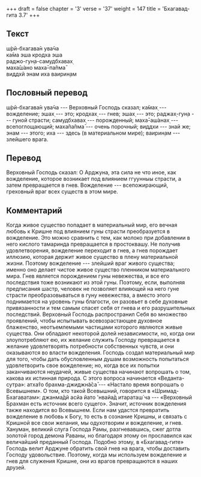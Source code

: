 +++
draft = false
chapter = '3'
verse = '37'
weight = 147
title = 'Бхагавад-гита 3.7'
+++
## Текст

ш́рӣ-бхагава̄н ува̄ча  
ка̄ма эша кродха эша  
раджо-гун̣а-самудбхавах̣  
маха̄ш́ано маха̄-па̄пма̄  
виддхй энам иха ваирин̣ам

## Пословный перевод

ш́рӣ-бхагава̄н ува̄ча --- Верховный Господь сказал; ка̄мах̣ --- вожделение;
эшах̣ --- это; кродхах̣ --- гнев; эшах̣ --- это; раджах̣-гун̣а --- гуной
страсти; самудбхавах̣ --- порожденный; маха̄-аш́анах̣ --- всепоглощающий;
маха̄па̄пма̄ --- очень порочный; виддхи --- знай же; энам --- этого; иха
--- здесь (в материальном мире); ваирин̣ам --- злейшего врага.

## Перевод

Верховный Господь сказал: О Арджуна, эта сила не что иное, как
вожделение, которое возникает под влиянием ггуунныы страсти, а затем
превращается в гнев. Вожделение --- всепожирающий, греховный враг всех
существ в этом мире.

## Комментарий

Когда живое существо попадает в материальный мир, его вечная любовь к
Кришне под влиянием гуны страсти преобразуется в вожделение. Это можно
сравнить с тем, как молоко при добавлении в него кислого тамаринда
превращается в простоквашу. Не получив удовлетворения, вожделение
переходит в гнев, а гнев порождает иллюзию, которая держит живое
существо в плену материальной жизни. Поэтому вожделение --- злейший враг
живого существа; именно оно делает чистое живое существо пленником
материального мира. Гнев является порождением гуны невежества, и все его
последствия тоже возникают из этой гуны. Поэтому, если, выполняя
предписания шастр, человек не позволяет влияющей на него гуне страсти
преобразовываться в гуну невежества, а вместо этого поднимается на
уровень гуны благости, он разовьет в себе духовные привязанности и тем
самым спасет себя от гнева и его разрушительных последствий. Верховный
Господь распространил Себя во множество проявлений, чтобы испытывать
всевозрастающее духовное блаженство, неотъемлемыми частицами которого
являются живые существа. Они обладают некоторой долей независимости, но,
когда они злоупотребляют ею, их желание служить Господу превращается в
желание удовлетворять потребности собственных чувств, и они оказываются
во власти вожделения. Господь создал материальный мир для того, чтобы
дать обусловленным душам возможность попытаться удовлетворить свое
вожделение; но, когда все их попытки заканчиваются неудачей, живые
существа начинают вопрошать о том, какова их истинная природа. С этого
вопроса начинается «Веданта-сутра»: атха̄то брахма-джиджн̃а̄са̄ --- «Настало
время вопрошать о Всевышнем». О том, кто такой Всевышний, говорится в
«Шримад-Бхагаватам»: джанма̄дй асйа йато 'нвайа̄д итараташ́ ча ---
«Верховный Брахман есть источник всего сущего». Значит, источник
вожделения также находится во Всевышнем. Если нам удастся превратить
вожделение в любовь к Богу, то есть в сознание Кришны, и связать с
Кришной все свои желания, мы одухотворим и вожделение, и гнев. Хануман,
великий слуга Господа Рамы, разгневавшись, сжег дотла золотой город
демона Раваны, но благодаря этому он прославился как величайший
преданный Господа. Подобно этому, в «Бхагавад-гите» Господь велит
Арджуне обратить свой гнев на врага, чтобы доставить Господу
удовольствие. Поэтому, когда мы используем вожделение и гнев для
служения Кришне, они из врагов превращаются в наших друзей.
